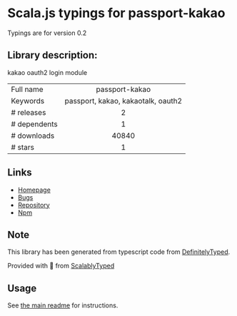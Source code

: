 
# Scala.js typings for passport-kakao

Typings are for version 0.2

## Library description:
kakao oauth2 login module

|                    |                 |
| ------------------ | :-------------: |
| Full name          | passport-kakao |
| Keywords           | passport, kakao, kakaotalk, oauth2 |
| # releases         | 2 |
| # dependents       | 1 |
| # downloads        | 40840 |
| # stars            | 1 |

## Links
- [Homepage](https://github.com/rotoshine/passport-kakao#readme)
- [Bugs](https://github.com/rotoshine/passport-kakao/issues)
- [Repository](https://github.com/rotoshine/passport-kakao)
- [Npm](https://www.npmjs.com/package/passport-kakao)
    


## Note
This library has been generated from typescript code from [DefinitelyTyped](https://definitelytyped.org).

Provided with :purple_heart: from [ScalablyTyped](https://github.com/oyvindberg/ScalablyTyped)

## Usage
See [the main readme](../../readme.md) for instructions.


